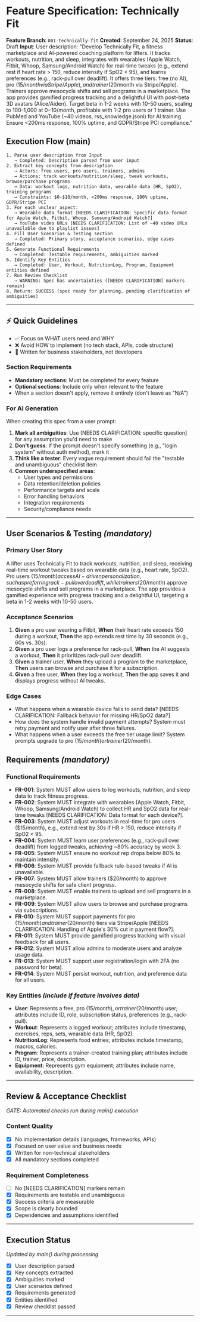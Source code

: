 # Feature Specification: Technically Fit

**Feature Branch**: `001-technically-fit`
**Created**: September 24, 2025
**Status**: Draft
**Input**: User description: "Develop Technically Fit, a fitness marketplace and AI-powered coaching platform for lifters. It tracks workouts, nutrition, and sleep, integrates with wearables (Apple Watch, Fitbit, Whoop, Samsung/Android Watch) for real-time tweaks (e.g., extend rest if heart rate > 150, reduce intensity if SpO2 < 95), and learns preferences (e.g., rack-pull over deadlift). It offers three tiers: free (no AI), pro ($15/month via Stripe/Apple), and trainer ($20/month via Stripe/Apple). Trainers approve mesocycle shifts and sell programs in a marketplace. The app provides gamified progress tracking and a delightful UI with post-beta 3D avatars (Alice/Aiden). Target beta in 1-2 weeks with 10-50 users, scaling to 100-1,000 at $0-$10/month, profitable with 1-2 pro users or 1 trainer. Use PubMed and YouTube (~40 videos, rss_knowledge.jsonl) for AI training. Ensure <200ms response, 100% uptime, and GDPR/Stripe PCI compliance."

## Execution Flow (main)
```
1. Parse user description from Input
   → Completed: Description parsed from user input
2. Extract key concepts from description
   → Actors: free users, pro users, trainers, admins
   → Actions: track workouts/nutrition/sleep, tweak workouts, browse/purchase programs
   → Data: workout logs, nutrition data, wearable data (HR, SpO2), training programs
   → Constraints: $0-$10/month, <200ms response, 100% uptime, GDPR/Stripe PCI
3. For each unclear aspect:
   → Wearable data format [NEEDS CLARIFICATION: Specific data format for Apple Watch, Fitbit, Whoop, Samsung/Android Watch?]
   → YouTube video URLs [NEEDS CLARIFICATION: List of ~40 video URLs unavailable due to playlist issues]
4. Fill User Scenarios & Testing section
   → Completed: Primary story, acceptance scenarios, edge cases defined
5. Generate Functional Requirements
   → Completed: Testable requirements, ambiguities marked
6. Identify Key Entities
   → Completed: User, Workout, NutritionLog, Program, Equipment entities defined
7. Run Review Checklist
   → WARNING: Spec has uncertainties ([NEEDS CLARIFICATION] markers remain)
8. Return: SUCCESS (spec ready for planning, pending clarification of ambiguities)
```

---

## ⚡ Quick Guidelines
- ✅ Focus on WHAT users need and WHY
- ❌ Avoid HOW to implement (no tech stack, APIs, code structure)
- 👥 Written for business stakeholders, not developers

### Section Requirements
- **Mandatory sections**: Must be completed for every feature
- **Optional sections**: Include only when relevant to the feature
- When a section doesn't apply, remove it entirely (don't leave as "N/A")

### For AI Generation
When creating this spec from a user prompt:
1. **Mark all ambiguities**: Use [NEEDS CLARIFICATION: specific question] for any assumption you'd need to make
2. **Don't guess**: If the prompt doesn't specify something (e.g., "login system" without auth method), mark it
3. **Think like a tester**: Every vague requirement should fail the "testable and unambiguous" checklist item
4. **Common underspecified areas**:
   - User types and permissions
   - Data retention/deletion policies
   - Performance targets and scale
   - Error handling behaviors
   - Integration requirements
   - Security/compliance needs

---

## User Scenarios & Testing *(mandatory)*

### Primary User Story
A lifter uses Technically Fit to track workouts, nutrition, and sleep, receiving real-time workout tweaks based on wearable data (e.g., heart rate, SpO2). Pro users ($15/month) access AI-driven personalization, such as preferring rack-pull over deadlift, while trainers ($20/month) approve mesocycle shifts and sell programs in a marketplace. The app provides a gamified experience with progress tracking and a delightful UI, targeting a beta in 1-2 weeks with 10-50 users.

### Acceptance Scenarios
1. **Given** a pro user wearing a Fitbit, **When** their heart rate exceeds 150 during a workout, **Then** the app extends rest time by 30 seconds (e.g., 60s vs. 30s).
2. **Given** a pro user logs a preference for rack-pull, **When** the AI suggests a workout, **Then** it prioritizes rack-pull over deadlift.
3. **Given** a trainer user, **When** they upload a program to the marketplace, **Then** users can browse and purchase it for a subscription.
4. **Given** a free user, **When** they log a workout, **Then** the app saves it and displays progress without AI tweaks.

### Edge Cases
- What happens when a wearable device fails to send data? [NEEDS CLARIFICATION: Fallback behavior for missing HR/SpO2 data?]
- How does the system handle invalid payment attempts? System must retry payment and notify user after three failures.
- What happens when a user exceeds the free tier usage limit? System prompts upgrade to pro ($15/month) or trainer ($20/month).

## Requirements *(mandatory)*

### Functional Requirements
- **FR-001**: System MUST allow users to log workouts, nutrition, and sleep data to track fitness progress.
- **FR-002**: System MUST integrate with wearables (Apple Watch, Fitbit, Whoop, Samsung/Android Watch) to collect HR and SpO2 data for real-time tweaks [NEEDS CLARIFICATION: Data format for each device?].
- **FR-003**: System MUST adjust workouts in real-time for pro users ($15/month), e.g., extend rest by 30s if HR > 150, reduce intensity if SpO2 < 95.
- **FR-004**: System MUST learn user preferences (e.g., rack-pull over deadlift) from logged tweaks, achieving ~80% accuracy by week 3.
- **FR-005**: System MUST ensure no workout rep drops below 80% to maintain intensity.
- **FR-006**: System MUST provide fallback rule-based tweaks if AI is unavailable.
- **FR-007**: System MUST allow trainers ($20/month) to approve mesocycle shifts for safe client progress.
- **FR-008**: System MUST enable trainers to upload and sell programs in a marketplace.
- **FR-009**: System MUST allow users to browse and purchase programs via subscriptions.
- **FR-010**: System MUST support payments for pro ($15/month) and trainer ($20/month) tiers via Stripe/Apple [NEEDS CLARIFICATION: Handling of Apple's 30% cut in payment flow?].
- **FR-011**: System MUST provide gamified progress tracking with visual feedback for all users.
- **FR-012**: System MUST allow admins to moderate users and analyze usage data.
- **FR-013**: System MUST support user registration/login with 2FA (no password for beta).
- **FR-014**: System MUST persist workout, nutrition, and preference data for all users.

### Key Entities *(include if feature involves data)*
- **User**: Represents a free, pro ($15/month), or trainer ($20/month) user; attributes include ID, role, subscription status, preferences (e.g., rack-pull).
- **Workout**: Represents a logged workout; attributes include timestamp, exercises, reps, sets, wearable data (HR, SpO2).
- **NutritionLog**: Represents food entries; attributes include timestamp, macros, calories.
- **Program**: Represents a trainer-created training plan; attributes include ID, trainer, price, description.
- **Equipment**: Represents gym equipment; attributes include name, availability, description.

---

## Review & Acceptance Checklist
*GATE: Automated checks run during main() execution*

### Content Quality
- [x] No implementation details (languages, frameworks, APIs)
- [x] Focused on user value and business needs
- [x] Written for non-technical stakeholders
- [x] All mandatory sections completed

### Requirement Completeness
- [ ] No [NEEDS CLARIFICATION] markers remain
- [x] Requirements are testable and unambiguous
- [x] Success criteria are measurable
- [x] Scope is clearly bounded
- [x] Dependencies and assumptions identified

---

## Execution Status
*Updated by main() during processing*

- [x] User description parsed
- [x] Key concepts extracted
- [x] Ambiguities marked
- [x] User scenarios defined
- [x] Requirements generated
- [x] Entities identified
- [x] Review checklist passed

---